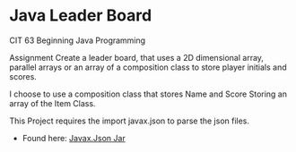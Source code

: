 # Java Leader Board
CIT 63 Beginning Java Programming  

Assignment Create a leader board, that uses a 2D dimensional array, parallel arrays  or an array of a composition class to store player initials and scores.

I choose to use a composition class that stores Name and Score 
Storing an array of the Item Class.

This Project requires the import javax.json to parse the json files.

* Found here: [Javax.Json Jar](https://repo1.maven.org/maven2/org/glassfish/javax.json/1.0.4/)



